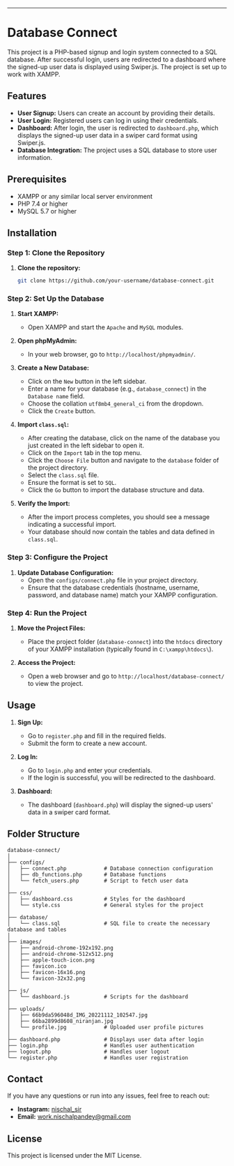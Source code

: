 ---

# Database Connect

This project is a PHP-based signup and login system connected to a SQL database. After successful login, users are redirected to a dashboard where the signed-up user data is displayed using Swiper.js. The project is set up to work with XAMPP.

## Features

- **User Signup:** Users can create an account by providing their details.
- **User Login:** Registered users can log in using their credentials.
- **Dashboard:** After login, the user is redirected to `dashboard.php`, which displays the signed-up user data in a swiper card format using Swiper.js.
- **Database Integration:** The project uses a SQL database to store user information.

## Prerequisites

- XAMPP or any similar local server environment
- PHP 7.4 or higher
- MySQL 5.7 or higher

## Installation

### Step 1: Clone the Repository

1. **Clone the repository:**
   ```bash
   git clone https://github.com/your-username/database-connect.git
   ```

### Step 2: Set Up the Database

1. **Start XAMPP:**
   - Open XAMPP and start the `Apache` and `MySQL` modules.

2. **Open phpMyAdmin:**
   - In your web browser, go to `http://localhost/phpmyadmin/`.

3. **Create a New Database:**
   - Click on the `New` button in the left sidebar.
   - Enter a name for your database (e.g., `database_connect`) in the `Database name` field.
   - Choose the collation `utf8mb4_general_ci` from the dropdown.
   - Click the `Create` button.

4. **Import `class.sql`:**
   - After creating the database, click on the name of the database you just created in the left sidebar to open it.
   - Click on the `Import` tab in the top menu.
   - Click the `Choose File` button and navigate to the `database` folder of the project directory.
   - Select the `class.sql` file.
   - Ensure the format is set to `SQL`.
   - Click the `Go` button to import the database structure and data.

5. **Verify the Import:**
   - After the import process completes, you should see a message indicating a successful import.
   - Your database should now contain the tables and data defined in `class.sql`.

### Step 3: Configure the Project

1. **Update Database Configuration:**
   - Open the `configs/connect.php` file in your project directory.
   - Ensure that the database credentials (hostname, username, password, and database name) match your XAMPP configuration.

### Step 4: Run the Project

1. **Move the Project Files:**
   - Place the project folder (`database-connect`) into the `htdocs` directory of your XAMPP installation (typically found in `C:\xampp\htdocs\`).

2. **Access the Project:**
   - Open a web browser and go to `http://localhost/database-connect/` to view the project.

## Usage

1. **Sign Up:**
   - Go to `register.php` and fill in the required fields.
   - Submit the form to create a new account.

2. **Log In:**
   - Go to `login.php` and enter your credentials.
   - If the login is successful, you will be redirected to the dashboard.

3. **Dashboard:**
   - The dashboard (`dashboard.php`) will display the signed-up users' data in a swiper card format.

## Folder Structure

```
database-connect/
│
├── configs/
│   ├── connect.php            # Database connection configuration
│   ├── db_functions.php       # Database functions
│   └── fetch_users.php        # Script to fetch user data
│
├── css/
│   ├── dashboard.css          # Styles for the dashboard
│   └── style.css              # General styles for the project
│
├── database/
│   └── class.sql              # SQL file to create the necessary database and tables
│
├── images/
│   ├── android-chrome-192x192.png
│   ├── android-chrome-512x512.png
│   ├── apple-touch-icon.png
│   ├── favicon.ico
│   ├── favicon-16x16.png
│   └── favicon-32x32.png
│
├── js/
│   └── dashboard.js           # Scripts for the dashboard
│
├── uploads/
│   ├── 66b9da596048d_IMG_20221112_102547.jpg
│   ├── 66ba2899d8608_niranjan.jpg
│   └── profile.jpg            # Uploaded user profile pictures
│
├── dashboard.php              # Displays user data after login
├── login.php                  # Handles user authentication
├── logout.php                 # Handles user logout
└── register.php               # Handles user registration
```

## Contact

If you have any questions or run into any issues, feel free to reach out:

- **Instagram:** [nischal_sir](https://www.instagram.com/nischal_sir)
- **Email:** work.nischalpandey@gmail.com

## License

This project is licensed under the MIT License.
